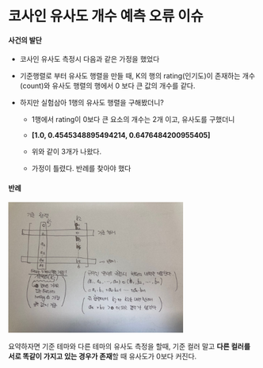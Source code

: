 # 코사인 유사도 개수 예측 오류 이슈



#### 사건의 발단

- 코사인 유사도 측정시 다음과 같은 가정을 했었다
- 기준행렬로 부터 유사도 행렬을 만들 때, K의 행의 rating(인기도)이 존재하는 개수(count)와  유사도 행렬의 행에서 0 보다 큰 값의 개수를 같다.

- 하지만 실험삼아 1행의 유사도 행렬을 구해봤더니?

  - 1행에서 rating이 0보다 큰 요소의 개수는 2개 이고, 유사도를 구했더니

  - **[1.0, 0.4545348895494214, 0.6476484200955405]**

  - 위와 같이 3개가 나왔다.
  - 가정이 틀렸다. 반례를 찾아야 했다



#### 반례

<div style="text-align=left; width: 70%">
    <img src="./사진/코사인 유사도 개수 예측 오류 이슈.jpg">
</div>


요약하자면 기준 테마와 다른 테마의 유사도 측정을 할때, 기준 컬러 말고 **다른 컬러를 서로 똑같이 가지고 있는 경우가 존재**할 때 유사도가 0보다 커진다.   



